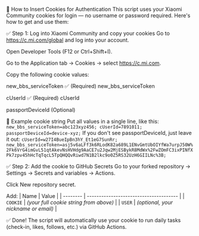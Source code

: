 🔐 How to Insert Cookies for Authentication
This script uses your Xiaomi Community cookies for login — no username or password required. Here's how to get and use them:

✅ Step 1: Log into Xiaomi Community and copy your cookies
Go to https://c.mi.com/global and log into your account.

Open Developer Tools (F12 or Ctrl+Shift+I).

Go to the Application tab → Cookies → select https://c.mi.com.

Copy the following cookie values:

new_bbs_serviceToken ✅ (Required) new_bbs_serviceToken

cUserId ✅ (Required) cUserId

passportDeviceId (Optional)

🧾 Example cookie string
Put all values in a single line, like this:
`new_bbs_serviceToken=abc123xyz456; cUserId=7891011; passportDeviceId=device-xyz;`
If you don't see passportDeviceId, just leave it out:
`cUserId=w27I4BueIpBn3hY_Et1eG7SunRr; new_bbs_serviceToken=asj5v6aLFf3k6RLodK82a689L1ENvGmtUbOIYfWa7urpJ50W%2Fk6VrG4imGvL51qtAkevNsHVHdg9AaCE7u2Jqw2MjESBykR8MdWx%2FwZOmFC3ixPINfXPk7zpv45hHcTqTqcL5TpQHQQvRiwd7N1B2lkc9o0Z5RS32UzH6GIILNc%3B;`

✅ Step 2: Add the cookie to GitHub Secrets
Go to your forked repository → Settings → Secrets and variables → Actions.

Click New repository secret.

Add:
| Name     | Value                                  |
| -------- | -------------------------------------- |
| `COOKIE` | *(your full cookie string from above)* |
| `USER`   | *(optional, your nickname or email)*   |

✅ Done!
The script will automatically use your cookie to run daily tasks (check-in, likes, follows, etc.) via GitHub Actions.
